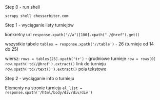 Step 0 - run shell

```scrapy shell chessarbiter.com```

Step 1 - wyciąganie listy turniejów

konkretny url
```response.xpath("//a")[100].xpath("./@href").get()```

wszystkie tabele
```tables = response.xpath('//table')``` - 26 (turnieje od 14 do 25)

wiersz:
```rows = tables[25].xpath('tr')``` - grudniowe turnieje
```row = rows[0]```
```row.xpath('td//@href').extract()``` link do turnieju
```row.xpath('td//text()').extract()``` pola tekstowe

Step 2 - wyciąganie info o turnieju

Elementy na stronie turnieju
```el_list = response.xpath('/html/body/div/div/div') ```
